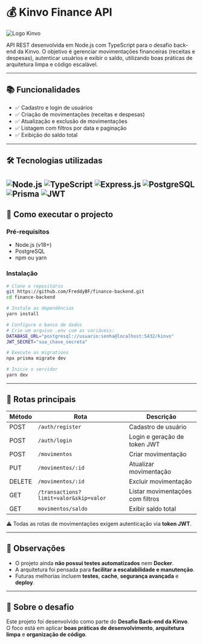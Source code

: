 # 💰 Kinvo Finance API

![Logo Kinvo](https://github.com/cbfranca/kinvo-front-end-test/blob/master/logo.svg)

API REST desenvolvida em Node.js com TypeScript para o desafio back-end da Kinvo. O objetivo é gerenciar movimentações financeiras (receitas e despesas), autenticar usuários e exibir o saldo, utilizando boas práticas de arquitetura limpa e código escalável.

---

## 📚 Funcionalidades

- ✅ Cadastro e login de usuários
- ✅ Criação de movimentações (receitas e despesas)
- ✅ Atualização e exclusão de movimentações
- ✅ Listagem com filtros por data e paginação
- ✅ Exibição do saldo total

---
## 🛠️ Tecnologias utilizadas

![Node.js](https://img.shields.io/badge/Node.js-339933?style=for-the-badge&logo=node.js&logoColor=white)
![TypeScript](https://img.shields.io/badge/TypeScript-3178C6?style=for-the-badge&logo=typescript&logoColor=white)
![Express.js](https://img.shields.io/badge/Express.js-000000?style=for-the-badge&logo=express&logoColor=white)
![PostgreSQL](https://img.shields.io/badge/PostgreSQL-4169E1?style=for-the-badge&logo=postgresql&logoColor=white)
![Prisma](https://img.shields.io/badge/Prisma-2D3748?style=for-the-badge&logo=prisma&logoColor=white)
![JWT](https://img.shields.io/badge/JWT-000000?style=for-the-badge&logo=jsonwebtokens&logoColor=white)
---

## 🚀 Como executar o projecto

### Pré-requisitos
- Node.js (v18+)
- PostgreSQL
- npm ou yarn

### Instalação

```bash
# Clone o repositório
git https://github.com/FreddyBF/finance-backend.git
cd finance-backend

# Instale as dependências
yarn install

# Configure o banco de dados
# Crie um arquivo .env com as variáveis:
DATABASE_URL="postgresql://usuario:senha@localhost:5432/kinvo"
JWT_SECRET="sua_chave_secreta"

# Execute as migrations
npx prisma migrate dev

# Inicie o servidor
yarn dev
```
---

## 📮 Rotas principais

| Método | Rota                | Descrição                           |
|--------|---------------------|-------------------------------------|
| POST   | `/auth/register`    | Cadastro de usuário                 |
| POST   | `/auth/login`       | Login e geração de token JWT        |
| POST   | `/movimentos`     | Criar movimentação                  |
| PUT    | `/movimentos/:id` | Atualizar movimentação              |
| DELETE | `/movimentos/:id` | Excluir movimentação                |
| GET    | `/transactions?limit=valor&skip=valor`     | Listar movimentações com filtros    |
| GET    | `movimentos/saldo`          | Exibir saldo total                  |

⚠️ Todas as rotas de movimentações exigem autenticação via **token JWT**.

---

## 📌 Observações
- O projeto ainda **não possui testes automatizados** nem **Docker**.  
- A arquitetura foi pensada para **facilitar a escalabilidade e manutenção**.  
- Futuras melhorias incluem **testes**, **cache**, **segurança avançada** e **deploy**.  

---

## 🧠 Sobre o desafio
Este projeto foi desenvolvido como parte do **Desafio Back-end da Kinvo**.  
O foco está em aplicar **boas práticas de desenvolvimento**, **arquitetura limpa** e **organização de código**.

